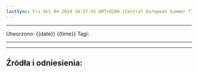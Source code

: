 ```yaml
---
lastSync: Fri Oct 04 2024 18:57:35 GMT+0200 (Central European Summer Time)
---
```

---
Utworzono: {{date}} {{time}}
Tagi:

---




---
## Źródła i odniesienia:
